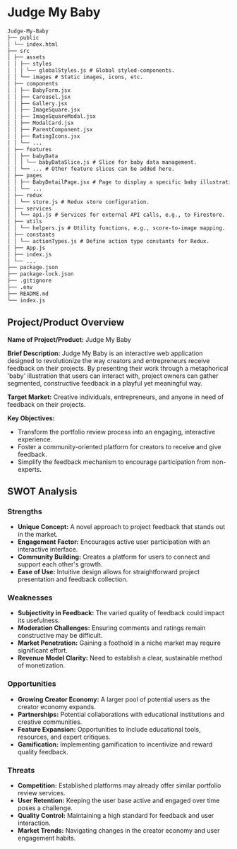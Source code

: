 # Judge My Baby

```markdown
Judge-My-Baby
├── public
│ └── index.html
├── src
│ ├── assets
│ │ ├── styles
│ │ │ └── globalStyles.js # Global styled-components.
│ │ └── images # Static images, icons, etc.
│ ├── components
│ │ ├── BabyForm.jsx
│ │ ├── Carousel.jsx
│ │ ├── Gallery.jsx
│ │ ├── ImageSquare.jsx
│ │ ├── ImageSquareModal.jsx
│ │ ├── ModalCard.jsx
│ │ ├── ParentComponent.jsx
│ │ ├── RatingIcons.jsx
│ │ └── ...
│ ├── features
│ │ ├── babyData
│ │ │ └── babyDataSlice.js # Slice for baby data management.
│ │ └── ... # Other feature slices can be added here.
│ ├── pages
│ │ ├── BabyDetailPage.jsx # Page to display a specific baby illustration.
│ │ └── ...
│ ├── redux
│ │ └── store.js # Redux store configuration.
│ ├── services
│ │ └── api.js # Services for external API calls, e.g., to Firestore.
│ ├── utils
│ │ └── helpers.js # Utility functions, e.g., score-to-image mapping.
│ ├── constants
│ │ └── actionTypes.js # Define action type constants for Redux.
│ ├── App.js
│ ├── index.js
│ └── ...
├── package.json
├── package-lock.json
├── .gitignore
├── .env
├── README.md
└── index.js
```

## Project/Product Overview

**Name of Project/Product:** Judge My Baby

**Brief Description:** Judge My Baby is an interactive web application designed to revolutionize the way creators and entrepreneurs receive feedback on their projects. By presenting their work through a metaphorical 'baby' illustration that users can interact with, project owners can gather segmented, constructive feedback in a playful yet meaningful way.

**Target Market:** Creative individuals, entrepreneurs, and anyone in need of feedback on their projects.

**Key Objectives:**

- Transform the portfolio review process into an engaging, interactive experience.
- Foster a community-oriented platform for creators to receive and give feedback.
- Simplify the feedback mechanism to encourage participation from non-experts.

## SWOT Analysis

### Strengths

- **Unique Concept:** A novel approach to project feedback that stands out in the market.
- **Engagement Factor:** Encourages active user participation with an interactive interface.
- **Community Building:** Creates a platform for users to connect and support each other's growth.
- **Ease of Use:** Intuitive design allows for straightforward project presentation and feedback collection.

### Weaknesses

- **Subjectivity in Feedback:** The varied quality of feedback could impact its usefulness.
- **Moderation Challenges:** Ensuring comments and ratings remain constructive may be difficult.
- **Market Penetration:** Gaining a foothold in a niche market may require significant effort.
- **Revenue Model Clarity:** Need to establish a clear, sustainable method of monetization.

### Opportunities

- **Growing Creator Economy:** A larger pool of potential users as the creator economy expands.
- **Partnerships:** Potential collaborations with educational institutions and creative communities.
- **Feature Expansion:** Opportunities to include educational tools, resources, and expert critiques.
- **Gamification:** Implementing gamification to incentivize and reward quality feedback.

### Threats

- **Competition:** Established platforms may already offer similar portfolio review services.
- **User Retention:** Keeping the user base active and engaged over time poses a challenge.
- **Quality Control:** Maintaining a high standard for feedback and user interaction.
- **Market Trends:** Navigating changes in the creator economy and user engagement habits.

<!-- ```markdown
Judge-My-Baby
├── public
│ └── index.html
├── src
│ ├── components
│ │ ├── BabyForm.jsx
│ │ ├── Gallery.jsx
│ │ ├── ImageSquare.jsx
│ │ └── ...
│ ├── App.js
│ ├── index.js
│ └── ...
├── package.json
├── package-lock.json
├── .gitignore
├── .env
├── README.md
└── index.js
``` -->
